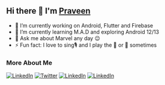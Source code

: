 ## Hi there 👋 I'm [Praveen](https://www.linkedin.com/in/praveen-gm/)

- 🔭 I’m currently working on Android, Flutter and Firebase
- 🌱 I’m currently learning M.A.D and exploring Android 12/13 
- 💬 Ask me about Marvel any day 😉
- ⚡ Fun fact: I love to sing🎙️ and I play the 🎸 or  🎹 sometimes

### More About Me

[![LinkedIn](https://img.shields.io/badge/-LinkedIn-grey?style=for-the-badge&logo=linkedin)](https://www.linkedin.com/in/praveen-gm/) [![Twitter](https://img.shields.io/badge/-Twitter-grey?style=for-the-badge&logo=twitter)](https://twitter.com/praveen__gm) [![LinkedIn](https://img.shields.io/badge/-Medium-grey?style=for-the-badge&logo=medium)](https://medium.com/@praveen.dev) [![LinkedIn](https://img.shields.io/badge/-Stackoverflow-grey?style=for-the-badge&logo=stackoverflow)](https://stackoverflow.com/users/9316730/praveen-g)
